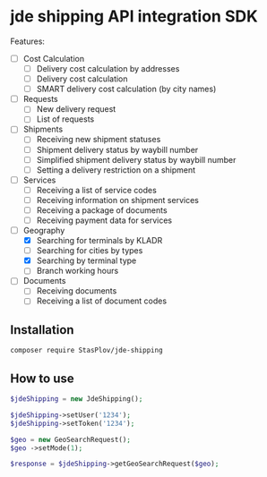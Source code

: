 # jde shipping API integration SDK

Features:

- [ ] Cost Calculation
  - [ ] Delivery cost calculation by addresses
  - [ ] Delivery cost calculation
  - [ ] SMART delivery cost calculation (by city names)
- [ ] Requests
  - [ ] New delivery request
  - [ ] List of requests
- [ ] Shipments
  - [ ] Receiving new shipment statuses
  - [ ] Shipment delivery status by waybill number
  - [ ] Simplified shipment delivery status by waybill number
  - [ ] Setting a delivery restriction on a shipment
- [ ] Services
  - [ ] Receiving a list of service codes
  - [ ] Receiving information on shipment services
  - [ ] Receiving a package of documents
  - [ ] Receiving payment data for services
- [ ] Geography
  - [x] Searching for terminals by KLADR
  - [ ] Searching for cities by types
  - [x] Searching by terminal type
  - [ ] Branch working hours
- [ ] Documents
  - [ ] Receiving documents
  - [ ] Receiving a list of document codes

## Installation

```bash
composer require StasPlov/jde-shipping
```

## How to use


```php
$jdeShipping = new JdeShipping();

$jdeShipping->setUser('1234');
$jdeShipping->setToken('1234');

$geo = new GeoSearchRequest();
$geo ->setMode(1);

$response = $jdeShipping->getGeoSearchRequest($geo);
```
